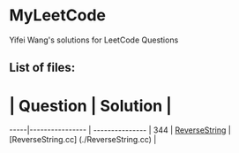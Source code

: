 # MyLeetCode
Yifei Wang's solutions for LeetCode Questions

## List of files:
 #  | Question           |  Solution       | 
 -----|---------------- | --------------- |
 344 | [ReverseString](https://leetcode.com/problems/reverse-string/) | [ReverseString.cc] (./ReverseString.cc) |
